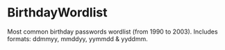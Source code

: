 # BirthdayWordlist

Most common birthday passwords wordlist (from 1990 to 2003). Includes formats: ddmmyy, mmddyy, yymmdd & yyddmm.
